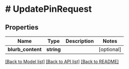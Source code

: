 # # UpdatePinRequest

## Properties

Name | Type | Description | Notes
------------ | ------------- | ------------- | -------------
**blurb_content** | **string** |  | [optional]

[[Back to Model list]](../../README.md#models) [[Back to API list]](../../README.md#endpoints) [[Back to README]](../../README.md)
